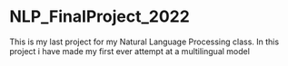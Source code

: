 # NLP_FinalProject_2022
This is my last project for my Natural Language Processing class. In this project i have made my first  ever attempt at a multilingual model

